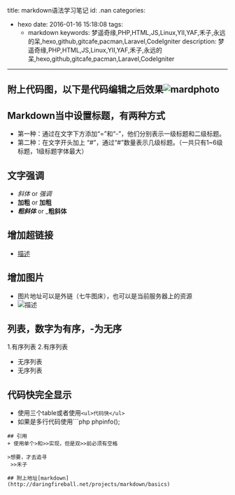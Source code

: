 title: markdown语法学习笔记
id: .nan
categories:
  - hexo
date: 2016-01-16 15:18:08
tags: 
	- markdown
keywords: 梦遥奇缘,PHP,HTML,JS,Linux,YII,YAF,禾子,永远的呆,hexo,github,gitcafe,pacman,Laravel,CodeIgniter
description: 梦遥奇缘,PHP,HTML,JS,Linux,YII,YAF,禾子,永远的呆,hexo,github,gitcafe,pacman,Laravel,CodeIgniter
---

## 附上代码图，以下是代码编辑之后效果![mardphoto](http://source.shengxuezixun.com/images%2Fmarkdown.png?imageMogr2/thumbnail/500x800)
## Markdown当中设置标题，有两种方式
+ 第一种：通过在文字下方添加“=”和“-”，他们分别表示一级标题和二级标题。
+ 第二种：在文字开头加上 “#”，通过“#”数量表示几级标题。（一共只有1~6级标题，1级标题字体最大）
## 文字强调
+ *斜体* or _强调_
+ **加粗** or __加粗__
+ ***粗斜体*** or ___粗斜体__
## 增加超链接
+ [描述](http://www.idiot6.com)
## 增加图片
+ 图片地址可以是外链（七牛图床），也可以是当前服务器上的资源
+ ![描述](http://source.shengxuezixun.com/images%2Flogo.png?imageMogr2/thumbnail/300x300)
## 列表，数字为有序，-为无序
1.有序列表
2.有序列表
- 无序列表
- 无序列表
## 代码快完全显示
+ 使用三个table或者使用`<ul>代码快</ul>`
+ 如果是多行代码使用```php
phpinfo();
```
## 引用
+ 使用单个>和>>实现，但是双>>前必须有空格

>想要，才去追寻
 >>禾子
 
## 附上地址[markdown](http://daringfireball.net/projects/markdown/basics)
